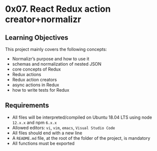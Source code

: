 # 0x07. React Redux action creator+normalizr

## Learning Objectives
This project mainly covers the following concepts:

- Normalizr’s purpose and how to use it
- schemas and normalization of nested JSON
- core concepts of Redux
- Redux actions
- Redux action creators
- async actions in Redux
- how to write tests for Redux

## Requirements

- All files will be interpreted/compiled on Ubuntu 18.04 LTS using node `12.x.x` and npm `6.x.x`
- Allowed editors: `vi`, `vim`, `emacs`, `Visual Studio Code`
- All files should end with a new line
- A `README.md` file, at the root of the folder of the project, is mandatory
- All functions must be exported

